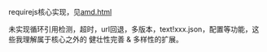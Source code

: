 requirejs核心实现，见[amd.html](../../code/requirejs/main-demo/amd.html)

未实现循环引用检测，超时，url回退，多版本，text!xxx.json，配置等功能，这些我理解属于核心之外的 健壮性完善 & 多样性的扩展。

